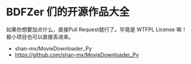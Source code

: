 # BDFZer 们的开源作品大全
如果你想要加点什么，直接Pull Request就行了。毕竟是 WTFPL License 嘛！
极小项目也可以直接丢进来。
- shan-mx/MovieDownloader_Py
- https://github.com/shan-mx/MovieDownloader_Py
